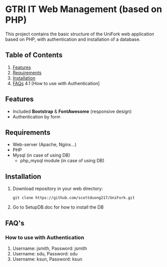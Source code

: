 # GTRI IT Web Management (based on PHP)
This project contains the basic structure of the UniFork web application based on PHP,
with authentication and installation of a database.


## Table of Contents
 1. [Features](#features)
 2. [Requirements](#requirements)
 3. [Installation](#installation)
 4. [FAQs](#faqs)
  4.1 [How to use with Authentication]


## Features
* Included **Bootstrap** & **FontAwesome** (responsive design)
* Authentication by form

## Requirements
* Web-server (Apache, Nginx...)
* PHP
* Mysql (in case of using DB)
    * php_mysql module (in case of using DB)


## Installation
1. Download repository in your web directory:
    ```
    git clone https://github.com/scottduong217/UniFork.git
    ```
2. Go to SetupDB.doc for how to install the DB



## FAQ's

### How to use with Authentication
1. Username: jsmith, Password: jsmith
2. Username: sdu, Password: sdu
3. Username: ksun, Password: ksun
    ```
